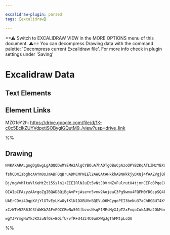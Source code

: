 ```yaml
---

excalidraw-plugin: parsed
tags: [excalidraw]

---
```

==⚠  Switch to EXCALIDRAW VIEW in the MORE OPTIONS menu of this document. ⚠== You can decompress Drawing data with the command palette: 'Decompress current Excalidraw file'. For more info check in plugin settings under 'Saving'



# Excalidraw Data
## Text Elements
## Element Links
MZO1eY2h: https://drive.google.com/file/d/1K-c0c5EclkZUYVdpxtiSOByglGQutM9_/view?usp=drive_link

%%
## Drawing
```compressed-json
N4KAkARALgngDgUwgLgAQQQDwMYEMA2AlgCYBOuA7hADTgQBuCpAzoQPYB2KqATLZMzYBXUtiRoIACyhQ4zZAHoFAc0JRJQgEYA6bGwC2CgF7N6hbEcK4OCtptbErHALRY8RMpWdx8Q1TdIEfARcZgRmBShcZQUebQBWbQBGGjoghH0EDihmbgBtcDBQMBLoeHF0DM0EYmJcTWDUkshGFnYuNAAWAGZO/lLW1k4AOU4xbiSeJPj4gE4AdlmANgAO

fshCDmIsbghcAAYm0sJmABF0qBruADMCMPWIEl2AWQAtAHkkhABNHkkjyDXQj4fAAZVgjQkgg8AIgzCgpDYAGsEAB1Ejqbh8QoCBHIhDgmCQ9DQp4PRF+SQccK5NBJB5sOC4bBqGATfb7B7WZTEzk4iCYbjOObdbTzeLzFZzTpJfZLaazB5stDObr7WbaHgzeKdJazFYcqb0/nwxEogDCbHwbFIuwAxF9HUgHppmUjlBStpbrbaJAjrMwmYFsrCK

Bj/mgVvMltoVlKeMtZt15Ssln1+ZIEIRlNJuEt5vNtJ0VrNZvFulrutH4tjmnCEFc0PqeCXumq1vyPcI4ABJYi01B5AC6D2u5Eyfe4HCEIPJwi21OYA+KddgiG43RxAF8XfPiABRYKZbID4cPIRwOqXYgTeZq5s8Hj7To9B5EDhI3bSWTyJRkQiMNoyhsGwPIILoBgKECwQKMQChJAA0s42D7Ng8T7tg+BIq8ACq3wAGrEHAmBQIQoLvAAQjAPIA

OIAIpCFAzyzAA+goZgIBQAD8QiBgAvP+jAse+n5vmw2AojeaC3Pg9wmu4FQFM0YDGspSQ4kOhRbuAI50LgcBwOCuCXNwK7QJmmS7EQOZQEcDCEJxFFul2QhelaNr2tcXneXZ2AiMGUA9pc+jgmaCDeh5EgOggTq+f5WSBcFTkSS5bk+rs/ocIGuABXFpABUFGQAGLAmCEIVHCVpkoUEB+flCWFSFeIouixCYmgtaQHVBXBaF+KEsSlUwv0tXxdkj

UAErCDmi4DqpXVjYlGTvEyLKwOyfKlN1DXBUVnBQEVuD6MCyqoPEI3beNu37aChBGBUT4XYtjUACpYFAACC1kdOgwTXLZT31VdGRGaQn35WwFCZrgUmoNOs41ZdS36PuWwfRDUMhLDewY3lPUZOjiIUC95S7J6N4jcw2CIiCAAaeYzEWurLIsSTLCsbaU9TVr4N83DzEkhYc4+arzDwizzDKI1GCB+imfy9AEEIFT7NosxyisSTqSUO6I89wVTa5

xCzWTe52R6JC3fdWKbZAFvEOCCBwNw501fbzxsNsqP1MEsMyXJpT2xFvqoCukAUVa2OkMoroABRTPM1C8ILScJ0nqvxAAlLCE0IMoM45WTMe4PHaqp2XvAVxn2daYDAV9SiK2kZwA7w/gI1jkdCC51sTCbMo8t1lkPuNqgCLKw8mGEM7aDjwgDwcF33BzwyjHvhUc+1zVdgAFYINgOSgovcAe17i8NKP/vzzVzKkYwL0gfgg+lGuFVhMEB/tLCfn

wgYJPrmgNuYkJKXzuNfOs+BQifU/vfR+U4Zz4C0uAXWgJgThFMtpLcQA
```
%%